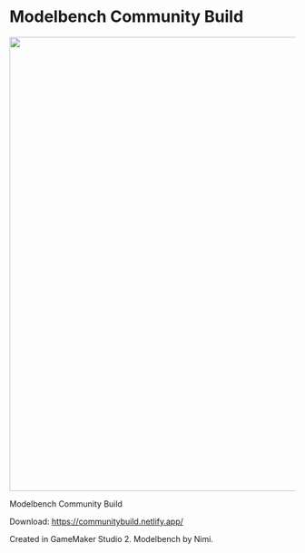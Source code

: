# Modelbench Community Build

<p align="center">
  <img src="https://i.imgur.com/q80NPdj.png" width=800/>
  <br/>
</p>

Modelbench Community Build

Download: https://communitybuild.netlify.app/

Created in GameMaker Studio 2.
Modelbench by Nimi.
